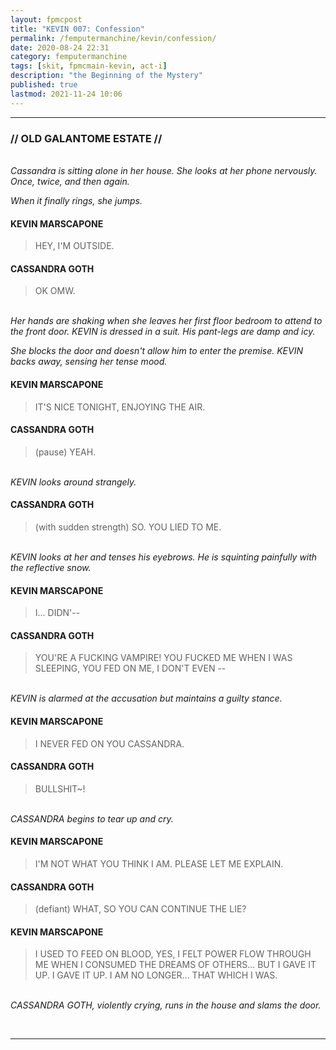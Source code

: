 ```yaml
---
layout: fpmcpost
title: "KEVIN 007: Confession"
permalink: /femputermanchine/kevin/confession/
date: 2020-08-24 22:31
category: femputermanchine
tags: [skit, fpmcmain-kevin, act-i]
description: "the Beginning of the Mystery"
published: true
lastmod: 2021-11-24 10:06
---
```

[//]: # (  8/24/20  -added)
[//]: # ( 10/15/21  -linkout removed)
[//]: # ( 10/26/21  -formatting update)
[//]: # ( 11/03/21  -title added)
[//]: # ( 11/17/21  -updated for place names)
[//]: # ( 11/24/21  -going with Galantome)

*****
### // OLD GALANTOME ESTATE // 

<BR><i>Cassandra is sitting alone in her house. She looks at her phone nervously. Once, twice, and then again. </i>

<i>When it finally rings, she jumps.</i>

#### KEVIN MARSCAPONE

> HEY, I'M OUTSIDE.

#### CASSANDRA GOTH 

> OK OMW.

<br><i>Her hands are shaking when she leaves her first floor bedroom to attend to the front door. KEVIN is dressed in a suit. His pant-legs are damp and icy.</i>

<i>She blocks the door and doesn't allow him to enter the premise. KEVIN backs away, sensing her tense mood. </i>

#### KEVIN MARSCAPONE 

> IT'S NICE TONIGHT, ENJOYING THE AIR.

#### CASSANDRA GOTH  

> (pause) YEAH.

<br><i>KEVIN looks around strangely.</i>

#### CASSANDRA GOTH  

> (with sudden strength) SO. YOU LIED TO ME.

<br><i>KEVIN looks at her and tenses his eyebrows. He is squinting painfully with the reflective snow.</i>

#### KEVIN MARSCAPONE 

> I... DIDN'--

#### CASSANDRA GOTH 

> YOU'RE A FUCKING VAMPIRE! YOU FUCKED ME WHEN I WAS SLEEPING, YOU FED ON ME, I DON'T EVEN --

<br><i>KEVIN is alarmed at the accusation but maintains a guilty stance.</i>

#### KEVIN MARSCAPONE

> I NEVER FED ON YOU CASSANDRA.

#### CASSANDRA GOTH 

> BULLSHIT~!

<br><i>CASSANDRA begins to tear up and cry.</i>

#### KEVIN MARSCAPONE

> I'M NOT WHAT YOU THINK I AM. PLEASE LET ME EXPLAIN.

#### CASSANDRA GOTH 

> (defiant) WHAT, SO YOU CAN CONTINUE THE LIE?

#### KEVIN MARSCAPONE

> I USED TO FEED ON BLOOD, YES, I FELT POWER FLOW THROUGH ME WHEN I CONSUMED THE DREAMS OF OTHERS... BUT I GAVE IT UP. I GAVE IT UP. I AM NO LONGER... THAT WHICH I WAS.

<br><i>CASSANDRA GOTH, violently crying, runs in the house and slams the door.</i>

<BR>

*****


